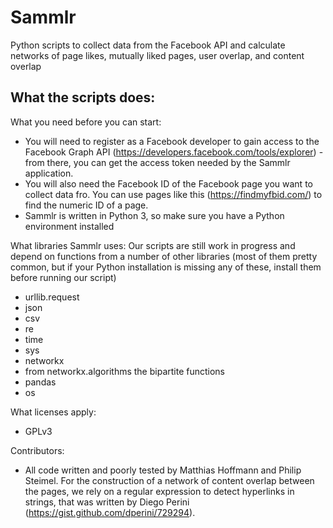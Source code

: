 # Sammlr
Python scripts to collect data from the Facebook API and calculate networks of page likes, mutually liked pages, user overlap, and content overlap

What the scripts does:
- 

What you need before you can start:
- You will need to register as a Facebook developer to gain access to the Facebook Graph API (https://developers.facebook.com/tools/explorer) - from there, you can get the access token needed by the Sammlr application.
- You will also need the Facebook ID of the Facebook page you want to collect data fro. You can use pages like this (https://findmyfbid.com/) to find the numeric ID of a page.
- Sammlr is written in Python 3, so make sure you have a Python environment installed

What libraries Sammlr uses:
Our scripts are still work in progress and depend on functions from a number of other libraries (most of them pretty common, but if your Python installation is missing any of these, install them before running our script)
- urllib.request
- json
- csv
- re
- time
- sys
- networkx 
- from networkx.algorithms the bipartite functions
- pandas
- os

What licenses apply:
- GPLv3

Contributors:
- All code written and poorly tested by Matthias Hoffmann and Philip Steimel. For the construction of a network of content overlap between the pages, we rely on a regular expression to detect hyperlinks in strings, that was written by Diego Perini (https://gist.github.com/dperini/729294).
